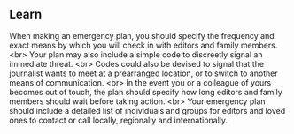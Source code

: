 
## Learn

When making an emergency plan, you should specify the frequency and exact means by which you will check in with editors and family members.
&lt;br&gt;
Your plan may also include a simple code to discreetly signal an immediate threat.
&lt;br&gt;
Codes could also be devised to signal that the journalist wants to meet at a prearranged location, or to switch to another means of communication.
&lt;br&gt;
In the event you or a colleague of yours becomes out of touch, the plan should specify how long editors and family members should wait before taking action.
&lt;br&gt;
Your emergency plan should include a detailed list of individuals and groups for editors and loved ones to contact or call locally, regionally and internationally.
